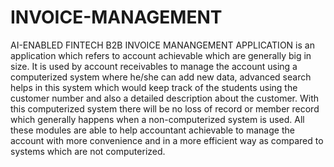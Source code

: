 # INVOICE-MANAGEMENT

AI-ENABLED FINTECH B2B INVOICE MANANGEMENT APPLICATION
is an application which refers to account achievable which are generally big in size. It is used by account receivables to manage the account using a computerized system where he/she can add new data, advanced search helps in this system which would keep track of the students using the customer number and also a detailed description about the customer. With this computerized system there will be no loss of  record or member record which generally happens when a non-computerized system is used. All these modules are able to help accountant achievable to manage the account with more convenience and in a more efficient way as compared to systems which are not computerized.
